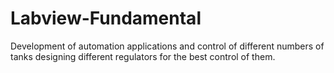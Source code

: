 # Labview-Fundamental

Development of automation applications and control of different numbers of tanks designing different regulators
for the best control of them.
